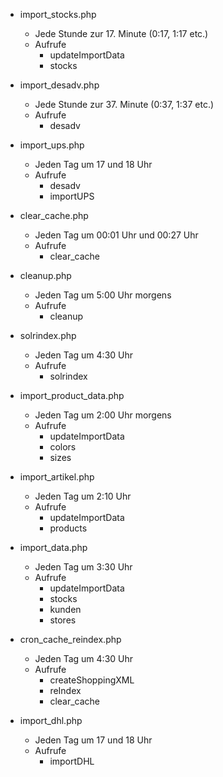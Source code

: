 - import_stocks.php
	- Jede Stunde zur 17. Minute (0:17, 1:17 etc.)
	- Aufrufe
		- updateImportData
		- stocks

- import_desadv.php
	- Jede Stunde zur 37. Minute (0:37, 1:37 etc.)
	- Aufrufe
		- desadv

- import_ups.php
	- Jeden Tag um 17 und 18 Uhr
	- Aufrufe
		- desadv
		- importUPS

- clear_cache.php
	- Jeden Tag um 00:01 Uhr und 00:27 Uhr
	- Aufrufe
		- clear_cache

- cleanup.php
	- Jeden Tag um 5:00 Uhr morgens
	- Aufrufe
		- cleanup

- solrindex.php
	- Jeden Tag um 4:30 Uhr
	- Aufrufe
		- solrindex

- import_product_data.php
	- Jeden Tag um 2:00 Uhr morgens
	- Aufrufe
		- updateImportData
		- colors
		- sizes

- import_artikel.php
	- Jeden Tag um 2:10 Uhr
	- Aufrufe
		- updateImportData
		- products

- import_data.php
	- Jeden Tag um 3:30 Uhr
	- Aufrufe
		- updateImportData
		- stocks
		- kunden
		- stores

- cron_cache_reindex.php
	- Jeden Tag um 4:30 Uhr
	- Aufrufe
		- createShoppingXML
		- reIndex
		- clear_cache

- import_dhl.php
	- Jeden Tag um 17 und 18 Uhr
	- Aufrufe
		- importDHL
